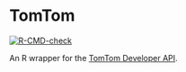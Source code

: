 # TomTom

<!-- badges: start -->
[![R-CMD-check](https://github.com/datawookie/tomtom/workflows/R-CMD-check/badge.svg)](https://github.com/datawookie/tomtom/actions)
<!-- badges: end -->

An R wrapper for the [TomTom Developer API](https://developer.tomtom.com/).
